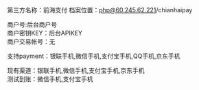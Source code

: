 第三方名称：前海支付
档案位置：php@60.245.62.221/chianhaipay
 
商户号:后台商户号  
商户密钥KEY：后台APIKEY  
商户交易帐号：无  
 
支持payment：银联手机,微信手机,支付宝手机,QQ手机,京东手机    
 
现有渠道：银联手机,微信手机,支付宝手机,京东手机   
测试到账：微信手机,支付宝手机   
 
